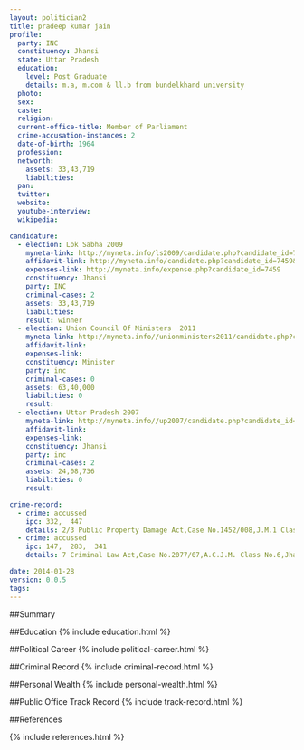 ```yaml
---
layout: politician2
title: pradeep kumar jain
profile: 
  party: INC
  constituency: Jhansi
  state: Uttar Pradesh
  education: 
    level: Post Graduate
    details: m.a, m.com & ll.b from bundelkhand university
  photo: 
  sex: 
  caste: 
  religion: 
  current-office-title: Member of Parliament
  crime-accusation-instances: 2
  date-of-birth: 1964
  profession: 
  networth: 
    assets: 33,43,719
    liabilities: 
  pan: 
  twitter: 
  website: 
  youtube-interview: 
  wikipedia: 

candidature: 
  - election: Lok Sabha 2009
    myneta-link: http://myneta.info/ls2009/candidate.php?candidate_id=7459
    affidavit-link: http://myneta.info/candidate.php?candidate_id=7459&scan=original
    expenses-link: http://myneta.info/expense.php?candidate_id=7459
    constituency: Jhansi 
    party: INC
    criminal-cases: 2
    assets: 33,43,719
    liabilities: 
    result: winner 
  - election: Union Council Of Ministers  2011
    myneta-link: http://myneta.info//unionministers2011/candidate.php?candidate_id=69
    affidavit-link: 
    expenses-link: 
    constituency: Minister 
    party: inc
    criminal-cases: 0
    assets: 63,40,000
    liabilities: 0
    result:  
  - election: Uttar Pradesh 2007
    myneta-link: http://myneta.info//up2007/candidate.php?candidate_id=803
    affidavit-link: 
    expenses-link: 
    constituency: Jhansi 
    party: inc
    criminal-cases: 2
    assets: 24,08,736
    liabilities: 0
    result:  

crime-record: 
  - crime: accussed
    ipc: 332,  447
    details: 2/3 Public Property Damage Act,Case No.1452/008,J.M.1 Class No.9,Jhansi,Date-25.4.09 
  - crime: accussed
    ipc: 147,  283,  341
    details: 7 Criminal Law Act,Case No.2077/07,A.C.J.M. Class No.6,Jhansi 

date: 2014-01-28
version: 0.0.5
tags: 
---
```

##Summary


##Education
{% include education.html %}


##Political Career
{% include political-career.html %}


##Criminal Record
{% include criminal-record.html %}


##Personal Wealth
{% include personal-wealth.html %}


##Public Office Track Record
{% include track-record.html %}


##References


{% include references.html %}